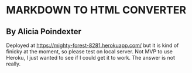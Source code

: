 # MARKDOWN TO HTML CONVERTER

## By Alicia Poindexter

Deployed at https://mighty-forest-8281.herokuapp.com/ but it is kind of finicky at the moment, so please test on local server. Not MVP to use Heroku, I just wanted to see if I could get it to work. The answer is not really.